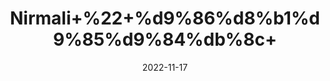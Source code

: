 ---
title: 'Nirmali+%22+%d9%86%d8%b1%d9%85%d9%84%db%8c+'
date: '2022-11-17' 
metatag: '' 
inventory: '0' 
draft: false 
# meta description 
shortDescripton: ''
description: 'Herbs+%d8%ac%da%91%db%8c+%d8%a8%d9%88%d9%b9%db%8c'
longdescription: ''
tags: ''
brand: ''
subCategory: ''
unit: '10 gm-Pk'
sellCount: '0'
featured: True
# product Price
price: '30.0'
# Product Short Description
shortDescription: ''
productID: '6D8702C2-384A-ED11-996A-005056B3A416'
type: 'products'
category: 'Herbs+%d8%ac%da%91%db%8c+%d8%a8%d9%88%d9%b9%db%8c' 
thumnailproduct: 'https://eraconnect.blob.core.windows.net/product-images/aminsaddiquidawakhana/b8be239b-b2b0-48f0-84dd-2c0fa6eb48fe.webp' 
images:
  - image: 'https://eraconnect.blob.core.windows.net/product-images/aminsaddiquidawakhana/b8be239b-b2b0-48f0-84dd-2c0fa6eb48fe.webp'  
Variants:
---